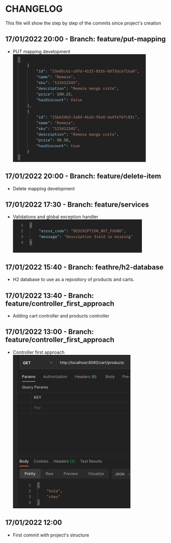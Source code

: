 
# CHANGELOG

This file will show the step by step of the commits since project's creation

## 17/01/2022 20:00 - Branch: feature/put-mapping
- PUT mapping development
![img_2.png](img_2.png)
  
## 17/01/2022 20:00 - Branch: feature/delete-item
- Delete mapping development

## 17/01/2022 17:30 - Branch: feature/services
- Validations and global exception handler
![img_1.png](img_1.png)

## 17/01/2022 15:40 - Branch: feathre/h2-database
- H2 database to use as a repository of products and carts.
  
## 17/01/2022 13:40 - Branch: feature/controller_first_approach
- Adding cart controller and products controller
  
## 17/01/2022 13:00 - Branch: feature/controller_first_approach
- Controller first approach
![img.png](img.png)

## 17/01/2022 12:00
- First commit with project's structure